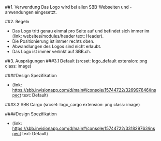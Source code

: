 ##1. Verwendung
Das Logo wird bei allen SBB-Webseiten und -anwendungen eingesetzt.

##2. Regeln
* Das Logo tritt genau einmal pro Seite auf und befindet sich immer im (link: websites/modules/header text: Header).
* Die Positionierung ist immer rechts oben.
* Abwandlungen des Logos sind nicht erlaubt.
* Das Logo ist immer verlinkt auf SBB.ch.

##3. Ausprägungen
###3.1 Default
(srcset: logo_default extension: png class: image)

####Design Spezifikation
*   (link: https://sbb.invisionapp.com/d/main#/console/15744722/326997646/inspect text: Default)

###3.2 SBB Cargo
(srcset: logo_cargo extension: png class: image)

####Design Spezifikation
*   (link: https://sbb.invisionapp.com/d/main#/console/15744722/331829763/inspect text: Default)